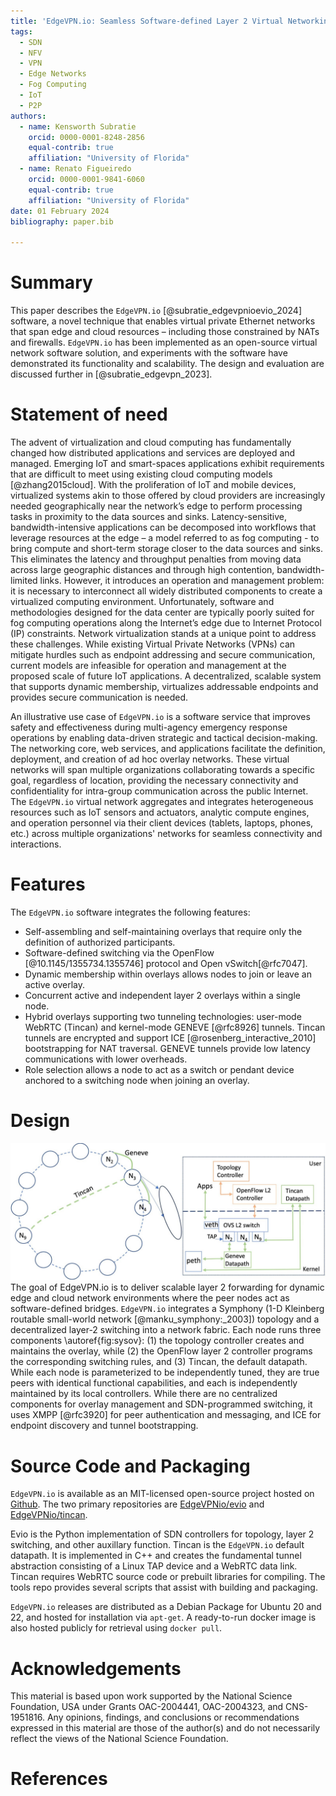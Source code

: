 ```yaml
---
title: 'EdgeVPN.io: Seamless Software-defined Layer 2 Virtual Networking for Edge Computing'
tags:
  - SDN
  - NFV
  - VPN
  - Edge Networks
  - Fog Computing
  - IoT
  - P2P
authors:
  - name: Kensworth Subratie
    orcid: 0000-0001-8248-2856
    equal-contrib: true
    affiliation: "University of Florida"
  - name: Renato Figueiredo
    orcid: 0000-0001-9841-6060
    equal-contrib: true
    affiliation: "University of Florida"
date: 01 February 2024
bibliography: paper.bib

---
```


# Summary

This paper describes the `EdgeVPN.io` [@subratie_edgevpnioevio_2024] software, a novel technique that enables virtual private Ethernet networks that span edge and cloud resources – including those constrained by NATs and firewalls. `EdgeVPN.io` has been implemented as an open-source virtual network software solution, and experiments with the software have demonstrated its functionality and scalability. The design and evaluation are discussed further in [@subratie_edgevpn_2023].

# Statement of need

The advent of virtualization and cloud computing has fundamentally changed how distributed applications and services are deployed and managed. Emerging IoT and smart-spaces applications exhibit requirements that are difficult to meet using existing cloud computing models [@zhang2015cloud]. With the proliferation of IoT and mobile devices, virtualized systems akin to those offered by cloud providers are increasingly needed geographically near the network’s edge to perform processing tasks in proximity to the data sources and sinks. Latency-sensitive, bandwidth-intensive applications can be decomposed into workflows that leverage resources at the edge – a model referred to as fog computing - to bring compute and short-term storage closer to the data sources and sinks. This eliminates the latency and throughput penalties from moving data across large geographic distances and through high contention, bandwidth-limited links. However, it introduces an operation and management problem: it is necessary to interconnect all widely distributed components to create a virtualized computing environment. Unfortunately, software and methodologies designed for the data center are typically poorly suited for fog computing operations along the Internet’s edge due to Internet Protocol (IP) constraints.
Network virtualization stands at a unique point to address these challenges. While existing Virtual Private Networks (VPNs) can mitigate hurdles such as endpoint addressing and secure communication, current models are infeasible for operation and management at the proposed scale of future IoT applications. A decentralized, scalable system that supports dynamic membership, virtualizes addressable endpoints and provides secure communication is needed. 

An illustrative use case of `EdgeVPN.io` is a software service that improves safety and effectiveness during multi-agency emergency response operations by enabling data-driven strategic and tactical decision-making. The networking core, web services, and applications facilitate the definition, deployment, and creation of ad hoc overlay networks. These virtual networks will span multiple organizations collaborating towards a specific goal, regardless of location, providing the necessary connectivity and confidentiality for intra-group communication across the public Internet. The `EdgeVPN.io` virtual network aggregates and integrates heterogeneous resources such as IoT sensors and actuators, analytic compute engines, and operation personnel via their client devices (tablets, laptops, phones, etc.) across multiple organizations' networks for seamless connectivity and interactions.


# Features

The `EdgeVPN.io` software integrates the following features:


- Self-assembling and self-maintaining overlays that require only the definition of authorized participants.
- Software-defined switching via the OpenFlow [@10.1145/1355734.1355746] protocol and Open vSwitch[@rfc7047].   
- Dynamic membership within overlays allows nodes to join or leave an active overlay.
- Concurrent active and independent layer 2 overlays within a single node.  
- Hybrid overlays supporting two tunneling technologies: user-mode WebRTC (Tincan) and kernel-mode GENEVE [@rfc8926] tunnels. Tincan tunnels are encrypted and support ICE [@rosenberg_interactive_2010] bootstrapping for NAT traversal. GENEVE tunnels provide low latency communications with lower overheads.
- Role selection allows a node to act as a switch or pendant device anchored to a switching node when joining an overlay.  


# Design

![Fig. 1. System Overview.\label{fig:sysov}](system_overview.jpg)
The goal of EdgeVPN.io is to deliver scalable layer 2 forwarding for dynamic edge and cloud network environments where the peer nodes act as software-defined bridges. `EdgeVPN.io` integrates a Symphony (1-D Kleinberg routable small-world network [@manku_symphony:_2003]) topology and a decentralized layer-2 switching into a network fabric. Each node runs three components \autoref{fig:sysov}: (1) the topology controller creates and maintains the overlay, while (2) the OpenFlow layer 2 controller programs the corresponding switching rules, and (3) Tincan, the default datapath. While each node is parameterized to be independently tuned, they are true peers with identical functional capabilities, and each is independently maintained by its local controllers. While there are no centralized components for overlay management and SDN-programmed switching, it uses XMPP [@rfc3920] for peer authentication and messaging, and ICE for endpoint discovery and tunnel bootstrapping.

# Source Code and Packaging
`EdgeVPN.io` is available as an MIT-licensed open-source project hosted on [Github](https://github.com/EdgeVPNio). The two primary repositories are [EdgeVPNio/evio](https://github.com/EdgeVPNio/evio) and [EdgeVPNio/tincan](https://github.com/EdgeVPNio/tincan).  

Evio is the Python implementation of SDN controllers for topology, layer 2 switching, and other auxillary function. Tincan is the `EdgeVPN.io` default datapath. It is implemented in C++ and creates the fundamental tunnel abstraction consisting of a Linux TAP device and a WebRTC data link. Tincan requires WebRTC source code or prebuilt libraries for compiling. The tools repo provides several scripts that assist with building and packaging. 

`EdgeVPN.io` releases are distributed as a Debian Package for Ubuntu 20 and 22, and hosted for installation via `apt-get`. A ready-to-run docker image is also hosted publicly for retrieval using `docker pull`.

# Acknowledgements

This material is based upon work supported by the National Science Foundation, USA under Grants OAC-2004441, OAC-2004323, and CNS-1951816. Any opinions, findings, and conclusions or recommendations expressed in this material are those of the author(s) and do not necessarily reflect the views of the National Science Foundation.

# References
